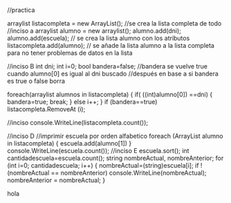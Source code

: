 //practica


arraylist listacompleta = new ArrayList();
//se crea la lista completa de todo
//inciso a
arraylist alumno = new arraylist();
alumno.add(dni);
alumno.add(escuela);
// se crea la lista alumno con los atributos
listacompleta.add(alumno);
// se añade la lista alumno a la lista completa para no tener problemas de datos en la lista


//inciso B
int dni;
int i=0;
bool bandera=false;
//bandera se vuelve true cuando alumno[0] es igual al dni buscado
//después en base a si bandera es true o false borra

foreach(arraylist alumnos in listacompleta)
{
	if( ((int)alumno[0]) ==dni) 
	{
		bandera=true;
		break;
	}
		else
			i++;
}
if (bandera==true) listacompleta.RemoveAt (i);


//inciso 
console.WriteLine(listacompleta.count());



//inciso D
//imprimir escuela por orden alfabetico
foreach (ArrayList alumno in listacompleta)
{
    escuela.add(alumno[1])
}
console.WriteLine(escuela.count());
//inciso E
escuela.sort();
int cantidadescuela=escuela.count();
string nombreActual, nombreAnterior;
for (int i=0; cantidadescuela; i++)
{
    nombreActual=(string)escuela[i];
    if !(nombreActual == nombreAnterior) console.WriteLine(nombreActual);
    nombreAnterior = nombreActual;
}



hola